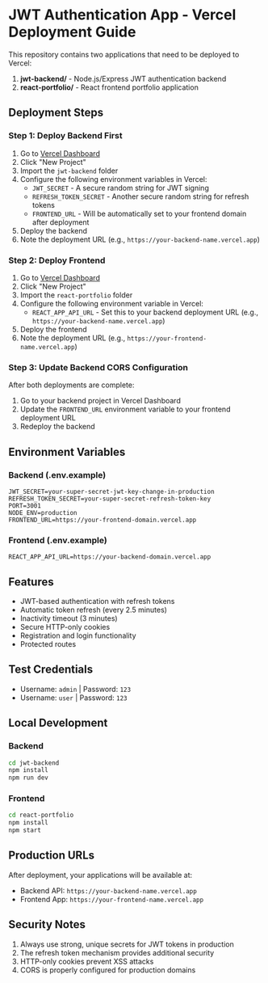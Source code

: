 # JWT Authentication App - Vercel Deployment Guide

This repository contains two applications that need to be deployed to Vercel:

1. **jwt-backend/** - Node.js/Express JWT authentication backend
2. **react-portfolio/** - React frontend portfolio application

## Deployment Steps

### Step 1: Deploy Backend First

1. Go to [Vercel Dashboard](https://vercel.com/dashboard)
2. Click "New Project"
3. Import the `jwt-backend` folder
4. Configure the following environment variables in Vercel:
   - `JWT_SECRET` - A secure random string for JWT signing
   - `REFRESH_TOKEN_SECRET` - Another secure random string for refresh tokens
   - `FRONTEND_URL` - Will be automatically set to your frontend domain after deployment
5. Deploy the backend
6. Note the deployment URL (e.g., `https://your-backend-name.vercel.app`)

### Step 2: Deploy Frontend

1. Go to [Vercel Dashboard](https://vercel.com/dashboard)
2. Click "New Project"
3. Import the `react-portfolio` folder
4. Configure the following environment variable in Vercel:
   - `REACT_APP_API_URL` - Set this to your backend deployment URL (e.g., `https://your-backend-name.vercel.app`)
5. Deploy the frontend
6. Note the deployment URL (e.g., `https://your-frontend-name.vercel.app`)

### Step 3: Update Backend CORS Configuration

After both deployments are complete:

1. Go to your backend project in Vercel Dashboard
2. Update the `FRONTEND_URL` environment variable to your frontend deployment URL
3. Redeploy the backend

## Environment Variables

### Backend (.env.example)
```env
JWT_SECRET=your-super-secret-jwt-key-change-in-production
REFRESH_TOKEN_SECRET=your-super-secret-refresh-token-key
PORT=3001
NODE_ENV=production
FRONTEND_URL=https://your-frontend-domain.vercel.app
```

### Frontend (.env.example)
```env
REACT_APP_API_URL=https://your-backend-domain.vercel.app
```

## Features

- JWT-based authentication with refresh tokens
- Automatic token refresh (every 2.5 minutes)
- Inactivity timeout (3 minutes)
- Secure HTTP-only cookies
- Registration and login functionality
- Protected routes

## Test Credentials

- Username: `admin` | Password: `123`
- Username: `user` | Password: `123`

## Local Development

### Backend
```bash
cd jwt-backend
npm install
npm run dev
```

### Frontend
```bash
cd react-portfolio
npm install
npm start
```

## Production URLs

After deployment, your applications will be available at:
- Backend API: `https://your-backend-name.vercel.app`
- Frontend App: `https://your-frontend-name.vercel.app`

## Security Notes

1. Always use strong, unique secrets for JWT tokens in production
2. The refresh token mechanism provides additional security
3. HTTP-only cookies prevent XSS attacks
4. CORS is properly configured for production domains
